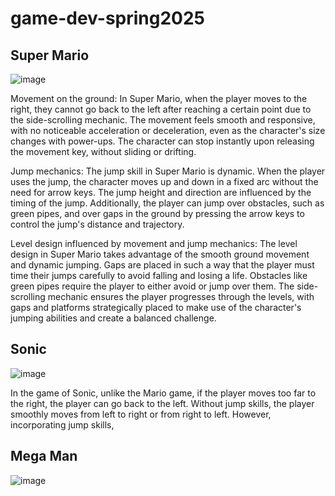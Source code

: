 # game-dev-spring2025


## Super Mario
![image](https://github.com/user-attachments/assets/5649c58b-8bbc-480d-bf7d-07e076f7c212)

Movement on the ground:
In Super Mario, when the player moves to the right, they cannot go back to the left after reaching a certain point due to the side-scrolling mechanic. The movement feels smooth and responsive, with no noticeable acceleration or deceleration, even as the character's size changes with power-ups. The character can stop instantly upon releasing the movement key, without sliding or drifting.

Jump mechanics:
The jump skill in Super Mario is dynamic. When the player uses the jump, the character moves up and down in a fixed arc without the need for arrow keys. The jump height and direction are influenced by the timing of the jump. Additionally, the player can jump over obstacles, such as green pipes, and over gaps in the ground by pressing the arrow keys to control the jump's distance and trajectory.

Level design influenced by movement and jump mechanics:
The level design in Super Mario takes advantage of the smooth ground movement and dynamic jumping. Gaps are placed in such a way that the player must time their jumps carefully to avoid falling and losing a life. Obstacles like green pipes require the player to either avoid or jump over them. The side-scrolling mechanic ensures the player progresses through the levels, with gaps and platforms strategically placed to make use of the character's jumping abilities and create a balanced challenge. 


## Sonic
![image](https://github.com/user-attachments/assets/0a5131ee-95ca-4357-9dcd-1b9e0f638da3)

In the game of Sonic, unlike the Mario game, if the player moves too far to the right, the player can go back to the left. Without jump skills, the player smoothly moves from left to right or from right to left. However, incorporating jump skills, 



## Mega Man
![image](https://github.com/user-attachments/assets/a016565b-c449-4d02-80c9-348529fb24df)
